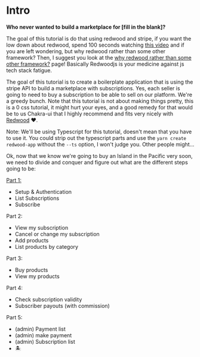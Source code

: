 # Intro

**Who never wanted to build a marketplace for [fill in the blank]?**

The goal of this tutorial is do that using redwood and stripe, if you want the low down about redwood, spend 100 seconds watching [this video](https://youtu.be/o5Mwa_TJ3HM) and if you are left wondering, but why redwood rather than some other framework? Then, I suggest you look at the [why redwood rather than some other framework?](https://community.redwoodjs.com/t/but-why-redwood-rather-than-some-other-framework-remix-blitz-vue-nextjs-gatsby-sveltekit-11ty-nuxtjs/2957) page! Basically Redwoodjs is your medicine against js tech stack fatigue.

The goal of this tutorial is to create a boilerplate application that is using the stripe API to build a marketplace with subscriptions. Yes, each seller is going to need to buy a subscription to be able to sell on our platform. We're a greedy bunch. Note that this tutorial is not about making things pretty, this is a 0 css tutorial, it might hurt your eyes, and a good remedy for that would be to us Chakra-ui that I highly recommend and fits very nicely with [Redwood](https://redwoodjs.com/docs/cli-commands#setup-ui) ❤️.

Note: We'll be using Typescript for this tutorial, doesn't mean that you have to use it. You could strip out the typescript parts and use the `yarn create redwood-app` without the `--ts` option, I won't judge you. Other people might...

Ok, now that we know we're going to buy an Island in the Pacific very soon, we need to divide and conquer and figure out what are the different steps going to be:

[Part 1:](part1/readme.md)

- Setup & Authentication
- List Subscriptions
- Subscribe

Part 2:

- View my subscription
- Cancel or change my subscription
- Add products
- List products by category

Part 3:

- Buy products
- View my products

Part 4:

- Check subscription validity
- Subscriber payouts (with commission)

Part 5:

- (admin) Payment list
- (admin) make payment
- (admin) Subscription list
- 🏝️

